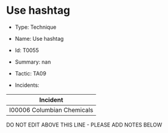# Use hashtag

* Type: Technique

* Name: Use hashtag

* Id: T0055

* Summary: nan

* Tactic: TA09

* Incidents:

| Incident |
| --------- |
| I00006 Columbian Chemicals |


DO NOT EDIT ABOVE THIS LINE - PLEASE ADD NOTES BELOW
